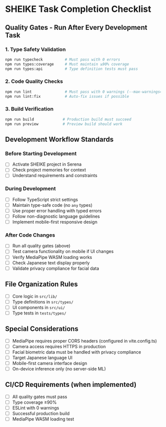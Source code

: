 # SHEIKE Task Completion Checklist

## Quality Gates - Run After Every Development Task

### 1. Type Safety Validation
```bash
npm run typecheck          # Must pass with 0 errors
npm run types:coverage     # Must maintain ≥90% coverage
npm run types:api          # Type definition tests must pass
```

### 2. Code Quality Checks
```bash
npm run lint               # Must pass with 0 warnings (--max-warnings=0)
npm run lint:fix           # Auto-fix issues if possible
```

### 3. Build Verification
```bash
npm run build             # Production build must succeed
npm run preview           # Preview build should work
```

## Development Workflow Standards

### Before Starting Development
- [ ] Activate SHEIKE project in Serena
- [ ] Check project memories for context
- [ ] Understand requirements and constraints

### During Development
- [ ] Follow TypeScript strict settings
- [ ] Maintain type-safe code (no `any` types)
- [ ] Use proper error handling with typed errors
- [ ] Follow non-diagnostic language guidelines
- [ ] Implement mobile-first responsive design

### After Code Changes
- [ ] Run all quality gates (above)
- [ ] Test camera functionality on mobile if UI changes
- [ ] Verify MediaPipe WASM loading works
- [ ] Check Japanese text display properly
- [ ] Validate privacy compliance for facial data

## File Organization Rules
- [ ] Core logic in `src/lib/`
- [ ] Type definitions in `src/types/`
- [ ] UI components in `src/ui/`
- [ ] Type tests in `tests/types/`

## Special Considerations
- [ ] MediaPipe requires proper CORS headers (configured in vite.config.ts)
- [ ] Camera access requires HTTPS in production
- [ ] Facial biometric data must be handled with privacy compliance
- [ ] Target Japanese language UI
- [ ] Mobile-first camera interface design
- [ ] On-device inference only (no server-side ML)

## CI/CD Requirements (when implemented)
- [ ] All quality gates must pass
- [ ] Type coverage ≥90%
- [ ] ESLint with 0 warnings
- [ ] Successful production build
- [ ] MediaPipe WASM loading test